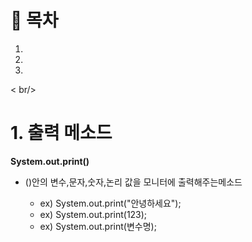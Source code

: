 # 🔖 목차

1.
2.
3.

< br/>

# 1. 출력 메소드

**System.out.print()**
- ()안의 변수,문자,숫자,논리 값을 모니터에 출력해주는메소드

  - ex) System.out.print("안녕하세요");
  - ex) System.out.print(123);
  - ex) System.out.print(변수명);
